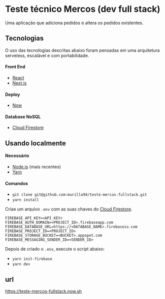 # Teste técnico Mercos (dev full stack)

Uma aplicação que adiciona pedidos e ​altera os pedidos existentes.

## Tecnologias

O uso das tecnologias descritas abaixo foram pensadas em uma arquitetura serveless, escalável e com portabilidade.

#### Front End

- [React](https://github.com/facebook/react)
- [Next.js](https://nextjs.org/)

#### Deploy

- [Now](https://zeit.co/now)

#### Database NoSQL

- [Cloud Firestore](https://firebase.google.com/products/firestore/)

## Usando localmente

#### Necessário

- [Node.js](https://nodejs.org/) (mais recentes)
- [Yarn](https://yarnpkg.com/)

#### Comandos

- `git clone git@github.com:murillo94/teste-mercos-fullstack.git`
- `yarn install`

Criae um arquivo `.env` com as suas chaves do [Cloud Firestore](https://firebase.google.com/products/firestore/).

```
FIREBASE_API_KEY=<API_KEY>
FIREBASE_AUTH_DOMAIN=<PROJECT_ID>.firebaseapp.com
FIREBASE_DATABASE_URL=https://<DATABASE_NAME>.firebaseio.com
FIREBASE_PROJECT_ID=<PROJECT_ID>
FIREBASE_STORAGE_BUCKET=<BUCKET>.appspot.com
FIREBASE_MESSAGING_SENDER_ID=<SENDER_ID>
```

Depois de criado o `.env`, execute o script abaixo:

- `yarn init-firebase`
- `yarn dev`

## url

https://teste-mercos-fullstack.now.sh
